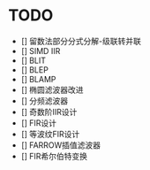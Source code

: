 
# TODO

- [] 留数法部分分式分解-级联转并联
- [] SIMD IIR
- [] BLIT
- [] BLEP
- [] BLAMP
- [] 椭圆滤波器改进
- [] 分频滤波器
- [] 奇数阶IIR设计
- [] FIR设计
- [] 等波纹FIR设计
- [] FARROW插值滤波器
- [] FIR希尔伯特变换
